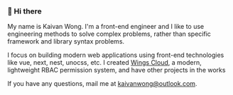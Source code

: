 ### 👋 Hi there 

My name is Kaivan Wong. I'm a front-end engineer and I like to use engineering methods to solve complex problems, rather than specific framework and library syntax problems. 

I focus on building modern web applications using front-end technologies like vue, next, nest, unocss, etc. I created [Wings Cloud](https://github.com/wingscloud), a modern, lightweight RBAC permission system, and have other projects in the works

If you have any questions, mail me at <a href="mailto:kaivanwong@outlook.com">kaivanwong@outlook.com</a>.
